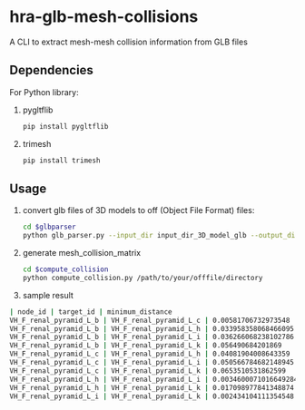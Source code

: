 # hra-glb-mesh-collisions
A CLI to extract mesh-mesh collision information from GLB files

## Dependencies

For Python library:
1. pygltflib
    ```bash
    pip install pygltflib
    ```

2. trimesh
    ```bash
    pip install trimesh
    ```

## Usage
1. convert glb files of 3D models to off (Object File Format) files:
    ```bash
    cd $glbparser
    python glb_parser.py --input_dir input_dir_3D_model_glb --output_dir output_dir_3D_model_off
    ```

2. generate mesh_collision_matrix
    ```bash
    cd $compute_collision
    python compute_collision.py /path/to/your/offfile/directory
    ```
3. sample result
```bash
| node_id | target_id | minimum_distance
VH_F_renal_pyramid_L_b | VH_F_renal_pyramid_L_c | 0.00581706732973548
VH_F_renal_pyramid_L_b | VH_F_renal_pyramid_L_h | 0.033958358068466095
VH_F_renal_pyramid_L_b | VH_F_renal_pyramid_L_i | 0.036266068238102786
VH_F_renal_pyramid_L_b | VH_F_renal_pyramid_L_k | 0.056490684201869
VH_F_renal_pyramid_L_c | VH_F_renal_pyramid_L_h | 0.04081904008643359
VH_F_renal_pyramid_L_c | VH_F_renal_pyramid_L_i | 0.050566784682148945
VH_F_renal_pyramid_L_c | VH_F_renal_pyramid_L_k | 0.0653510531862599
VH_F_renal_pyramid_L_h | VH_F_renal_pyramid_L_i | 0.0034600071016649284
VH_F_renal_pyramid_L_h | VH_F_renal_pyramid_L_k | 0.017098977841348874
VH_F_renal_pyramid_L_i | VH_F_renal_pyramid_L_k | 0.002434104111354548
```